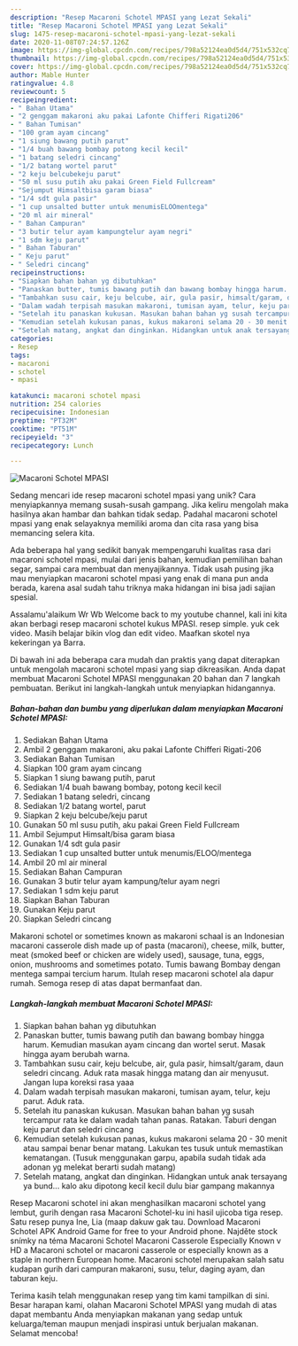 ```yaml
---
description: "Resep Macaroni Schotel MPASI yang Lezat Sekali"
title: "Resep Macaroni Schotel MPASI yang Lezat Sekali"
slug: 1475-resep-macaroni-schotel-mpasi-yang-lezat-sekali
date: 2020-11-08T07:24:57.126Z
image: https://img-global.cpcdn.com/recipes/798a52124ea0d5d4/751x532cq70/macaroni-schotel-mpasi-foto-resep-utama.jpg
thumbnail: https://img-global.cpcdn.com/recipes/798a52124ea0d5d4/751x532cq70/macaroni-schotel-mpasi-foto-resep-utama.jpg
cover: https://img-global.cpcdn.com/recipes/798a52124ea0d5d4/751x532cq70/macaroni-schotel-mpasi-foto-resep-utama.jpg
author: Mable Hunter
ratingvalue: 4.8
reviewcount: 5
recipeingredient:
- " Bahan Utama"
- "2 genggam makaroni aku pakai Lafonte Chifferi Rigati206"
- " Bahan Tumisan"
- "100 gram ayam cincang"
- "1 siung bawang putih parut"
- "1/4 buah bawang bombay potong kecil kecil"
- "1 batang seledri cincang"
- "1/2 batang wortel parut"
- "2 keju belcubekeju parut"
- "50 ml susu putih aku pakai Green Field Fullcream"
- "Sejumput Himsaltbisa garam biasa"
- "1/4 sdt gula pasir"
- "1 cup unsalted butter untuk menumisELOOmentega"
- "20 ml air mineral"
- " Bahan Campuran"
- "3 butir telur ayam kampungtelur ayam negri"
- "1 sdm keju parut"
- " Bahan Taburan"
- " Keju parut"
- " Seledri cincang"
recipeinstructions:
- "Siapkan bahan bahan yg dibutuhkan"
- "Panaskan butter, tumis bawang putih dan bawang bombay hingga harum. Kemudian masukan ayam cincang dan wortel serut. Masak hingga ayam berubah warna."
- "Tambahkan susu cair, keju belcube, air, gula pasir, himsalt/garam, daun seledri cincang. Aduk rata masak hingga matang dan air menyusut. Jangan lupa koreksi rasa yaaa"
- "Dalam wadah terpisah masukan makaroni, tumisan ayam, telur, keju parut. Aduk rata."
- "Setelah itu panaskan kukusan. Masukan bahan bahan yg susah tercampur rata ke dalam wadah tahan panas. Ratakan. Taburi dengan keju parut dan seledri cincang"
- "Kemudian setelah kukusan panas, kukus makaroni selama 20 - 30 menit atau sampai benar benar matang. Lakukan tes tusuk untuk memastikan kematangan. (Tusuk menggunakan garpu, apabila sudah tidak ada adonan yg melekat berarti sudah matang)"
- "Setelah matang, angkat dan dinginkan. Hidangkan untuk anak tersayang ya bund... kalo aku dipotong kecil kecil dulu biar gampang makannya"
categories:
- Resep
tags:
- macaroni
- schotel
- mpasi

katakunci: macaroni schotel mpasi 
nutrition: 254 calories
recipecuisine: Indonesian
preptime: "PT32M"
cooktime: "PT51M"
recipeyield: "3"
recipecategory: Lunch

---
```



![Macaroni Schotel MPASI](https://img-global.cpcdn.com/recipes/798a52124ea0d5d4/751x532cq70/macaroni-schotel-mpasi-foto-resep-utama.jpg)

Sedang mencari ide resep macaroni schotel mpasi yang unik? Cara menyiapkannya memang susah-susah gampang. Jika keliru mengolah maka hasilnya akan hambar dan bahkan tidak sedap. Padahal macaroni schotel mpasi yang enak selayaknya memiliki aroma dan cita rasa yang bisa memancing selera kita.

Ada beberapa hal yang sedikit banyak mempengaruhi kualitas rasa dari macaroni schotel mpasi, mulai dari jenis bahan, kemudian pemilihan bahan segar, sampai cara membuat dan menyajikannya. Tidak usah pusing jika mau menyiapkan macaroni schotel mpasi yang enak di mana pun anda berada, karena asal sudah tahu triknya maka hidangan ini bisa jadi sajian spesial.

Assalamu&#39;alaikum Wr Wb Welcome back to my youtube channel, kali ini kita akan berbagi resep macaroni schotel kukus MPASI. resep simple. yuk cek video. Masih belajar bikin vlog dan edit video. Maafkan skotel nya kekeringan ya Barra.


Di bawah ini ada beberapa cara mudah dan praktis yang dapat diterapkan untuk mengolah macaroni schotel mpasi yang siap dikreasikan. Anda dapat membuat Macaroni Schotel MPASI menggunakan 20 bahan dan 7 langkah pembuatan. Berikut ini langkah-langkah untuk menyiapkan hidangannya.

<!--inarticleads1-->

##### Bahan-bahan dan bumbu yang diperlukan dalam menyiapkan Macaroni Schotel MPASI:

1. Sediakan  Bahan Utama
1. Ambil 2 genggam makaroni, aku pakai Lafonte Chifferi Rigati-206
1. Sediakan  Bahan Tumisan
1. Siapkan 100 gram ayam cincang
1. Siapkan 1 siung bawang putih, parut
1. Sediakan 1/4 buah bawang bombay, potong kecil kecil
1. Sediakan 1 batang seledri, cincang
1. Sediakan 1/2 batang wortel, parut
1. Siapkan 2 keju belcube/keju parut
1. Gunakan 50 ml susu putih, aku pakai Green Field Fullcream
1. Ambil Sejumput Himsalt/bisa garam biasa
1. Gunakan 1/4 sdt gula pasir
1. Sediakan 1 cup unsalted butter untuk menumis/ELOO/mentega
1. Ambil 20 ml air mineral
1. Sediakan  Bahan Campuran
1. Gunakan 3 butir telur ayam kampung/telur ayam negri
1. Sediakan 1 sdm keju parut
1. Siapkan  Bahan Taburan
1. Gunakan  Keju parut
1. Siapkan  Seledri cincang


Makaroni schotel or sometimes known as makaroni schaal is an Indonesian macaroni casserole dish made up of pasta (macaroni), cheese, milk, butter, meat (smoked beef or chicken are widely used), sausage, tuna, eggs, onion, mushrooms and sometimes potato. Tumis bawang Bombay dengan mentega sampai tercium harum. Itulah resep macaroni schotel ala dapur rumah. Semoga resep di atas dapat bermanfaat dan. 

<!--inarticleads2-->

##### Langkah-langkah membuat Macaroni Schotel MPASI:

1. Siapkan bahan bahan yg dibutuhkan
1. Panaskan butter, tumis bawang putih dan bawang bombay hingga harum. Kemudian masukan ayam cincang dan wortel serut. Masak hingga ayam berubah warna.
1. Tambahkan susu cair, keju belcube, air, gula pasir, himsalt/garam, daun seledri cincang. Aduk rata masak hingga matang dan air menyusut. Jangan lupa koreksi rasa yaaa
1. Dalam wadah terpisah masukan makaroni, tumisan ayam, telur, keju parut. Aduk rata.
1. Setelah itu panaskan kukusan. Masukan bahan bahan yg susah tercampur rata ke dalam wadah tahan panas. Ratakan. Taburi dengan keju parut dan seledri cincang
1. Kemudian setelah kukusan panas, kukus makaroni selama 20 - 30 menit atau sampai benar benar matang. Lakukan tes tusuk untuk memastikan kematangan. (Tusuk menggunakan garpu, apabila sudah tidak ada adonan yg melekat berarti sudah matang)
1. Setelah matang, angkat dan dinginkan. Hidangkan untuk anak tersayang ya bund... kalo aku dipotong kecil kecil dulu biar gampang makannya


Resep Macaroni schotel ini akan menghasilkan macaroni schotel yang lembut, gurih dengan rasa Macaroni Schotel-ku ini hasil ujicoba tiga resep. Satu resep punya Ine, Lia (maap dakuw gak tau. Download Macaroni Schotel APK Android Game for free to your Android phone. Najděte stock snímky na téma Macaroni Schotel Macaroni Casserole Especially Known v HD a Macaroni schotel or macaroni casserole or especially known as a staple in northern European home. Macaroni schotel merupakan salah satu kudapan gurih dari campuran makaroni, susu, telur, daging ayam, dan taburan keju. 

Terima kasih telah menggunakan resep yang tim kami tampilkan di sini. Besar harapan kami, olahan Macaroni Schotel MPASI yang mudah di atas dapat membantu Anda menyiapkan makanan yang sedap untuk keluarga/teman maupun menjadi inspirasi untuk berjualan makanan. Selamat mencoba!
